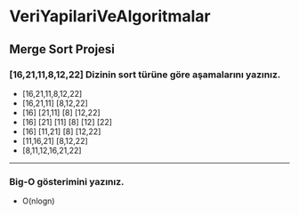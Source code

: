 # VeriYapilariVeAlgoritmalar

## Merge Sort Projesi

### [16,21,11,8,12,22] Dizinin sort türüne göre aşamalarını yazınız.

* [16,21,11,8,12,22]
* [16,21,11]              [8,12,22]        
* [16]    [21,11]         [8]    [12,22]     
* [16]   [21] [11]        [8]   [12] [22]    
* [16]    [11,21]         [8]    [12,22]   
* [11,16,21]              [8,12,22]
* [8,11,12,16,21,22]
---

### Big-O gösterimini yazınız.

* O(nlogn)

